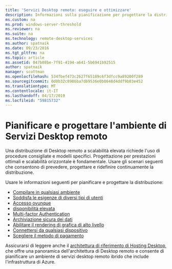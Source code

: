 ```yaml
---
title: 'Servizi Desktop remoto: eseguire e ottimizzare'
description: Informazioni sulla pianificazione per progettare la distribuzione di desktop remoto.
ms.custom: na
ms.prod: windows-server-threshold
ms.reviewer: na
ms.suite: na
ms.technology: remote-desktop-services
ms.author: spatnaik
ms.date: 09/23/2016
ms.tgt_pltfrm: na
ms.topic: article
ms.assetid: 047b08be-7f91-4194-a641-5b6941b92515
author: spatnaik
manager: scottman
ms.openlocfilehash: 534fbef473c2627f65189c6f3dfcc9a89200f289
ms.sourcegitcommit: 0d0b32c8986ba7db9536e0b8648d4ddf9b03e452
ms.translationtype: MT
ms.contentlocale: it-IT
ms.lasthandoff: 04/17/2019
ms.locfileid: "59815732"
---
```

# <a name="plan-and-design-your-remote-desktop-services-environment"></a>Pianificare e progettare l'ambiente di Servizi Desktop remoto

Una distribuzione di Desktop remoto a scalabilità elevata richiede l'uso di procedure consigliate e modelli specifici.
Progettazione per prestazioni ottimali e scalabilità orizzontale è fondamentale. Usare gli scenari seguenti che consentono di prevedere, progettare e ridefinire continuamente la distribuzione.

Usare le informazioni seguenti per pianificare e progettare la distribuzione:

- [Compilare in qualsiasi ambiente](rds-plan-build-anywhere.md)
- [Soddisfa le esigenze di diversi tipi di utenti](rds-plan-cater-to-users.md)
- [Accesso ovunque](rds-plan-access-from-anywhere.md)
- [disponibilità elevata](rds-plan-high-availability.md)
- [Multi-factor Authentication](rds-plan-mfa.md)
- [Archiviazione sicura dei dati](rds-plan-secure-data-storage.md)
- [Abilitare il rendering di grafica di alto livello](rds-graphics-virtualization.md)
- [Connettersi da qualsiasi dispositivo](rds-plan-connect-from-any-device.md)
- [Scegliere il metodo di pagamento](rds-plan-choose-how-you-pay.md)

Assicurarsi di leggere anche il [architettura di riferimento di Hosting Desktop](desktop-hosting-reference-architecture.md), che offre una panoramica dell'architettura di Desktop remoto e consente di pianificare un ambiente di servizi desktop remoto ibrido che include l'infrastruttura di Azure.
